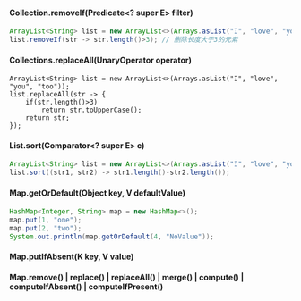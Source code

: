 #### Collection.removeIf(Predicate<? super E> filter)

```java
ArrayList<String> list = new ArrayList<>(Arrays.asList("I", "love", "you", "too"));
list.removeIf(str -> str.length()>3); // 删除长度大于3的元素
```

#### Collections.replaceAll(UnaryOperator<E> operator)

```
ArrayList<String> list = new ArrayList<>(Arrays.asList("I", "love", "you", "too"));
list.replaceAll(str -> {
    if(str.length()>3)
        return str.toUpperCase();
    return str;
});
```

#### List.sort(Comparator<? super E> c)

```java
ArrayList<String> list = new ArrayList<>(Arrays.asList("I", "love", "you", "too"));
list.sort((str1, str2) -> str1.length()-str2.length());
```

#### Map.getOrDefault(Object key, V defaultValue)

```java
HashMap<Integer, String> map = new HashMap<>();
map.put(1, "one");
map.put(2, "two");
System.out.println(map.getOrDefault(4, "NoValue"));
```

#### Map.putIfAbsent(K key, V value)

#### Map.remove() | replace() | replaceAll() | merge() | compute() | computeIfAbsent() | computeIfPresent()

